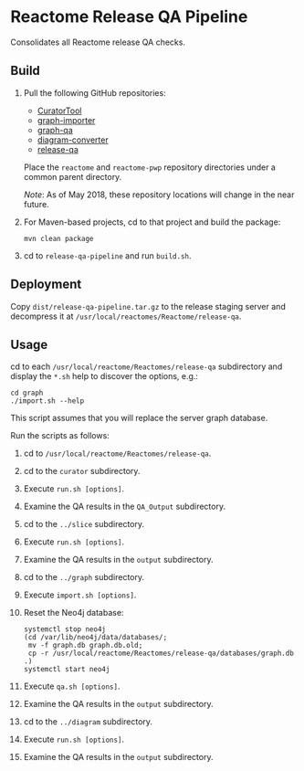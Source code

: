 Reactome Release QA Pipeline
============================
Consolidates all Reactome release QA checks.

Build
-----
1. Pull the following GitHub repositories:

   - [CuratorTool](https://github.com/reactome/CuratorTool.git)
   - [graph-importer](https://github.com/reactome/graph-importer.git)
   - [graph-qa](https://github.com/reactome/graph-qa.git)
   - [diagram-converter](https://github.com/reactome-pwp/diagram-converter.git)
   - [release-qa](https://github.com/reactome/release-qa.git)

   Place the `reactome` and `reactome-pwp` repository directories
   under a common parent directory.

   _Note_: As of May 2018, these repository locations will change in
   the near future.

2. For Maven-based projects, cd to that project and build the package:

       mvn clean package

3. cd to `release-qa-pipeline` and run `build.sh`.


Deployment
----------

Copy `dist/release-qa-pipeline.tar.gz` to the release
staging server and decompress it at
`/usr/local/reactomes/Reactome/release-qa`.


Usage
-----
cd to each `/usr/local/reactome/Reactomes/release-qa`
subdirectory and display the `*.sh` help to discover the
options,
e.g.:

    cd graph
    ./import.sh --help

This script assumes that you will replace the server graph
database.

Run the scripts as follows:

1. cd to `/usr/local/reactome/Reactomes/release-qa`.

11. cd to the `curator` subdirectory.

12. Execute `run.sh [options]`.

13. Examine the QA results in the `QA_Output` subdirectory.

21. cd to the `../slice` subdirectory.

22. Execute `run.sh [options]`.

23. Examine the QA results in the `output` subdirectory.

31. cd to the `../graph` subdirectory.

32. Execute `import.sh [options]`.

33. Reset the Neo4j database:

        systemctl stop neo4j
        (cd /var/lib/neo4j/data/databases/;
         mv -f graph.db graph.db.old;
         cp -r /usr/local/reactome/Reactomes/release-qa/databases/graph.db .)
        systemctl start neo4j

34. Execute `qa.sh [options]`.

35. Examine the QA results in the `output` subdirectory.

41. cd to the `../diagram` subdirectory.

42. Execute `run.sh [options]`.

43. Examine the QA results in the `output` subdirectory.
